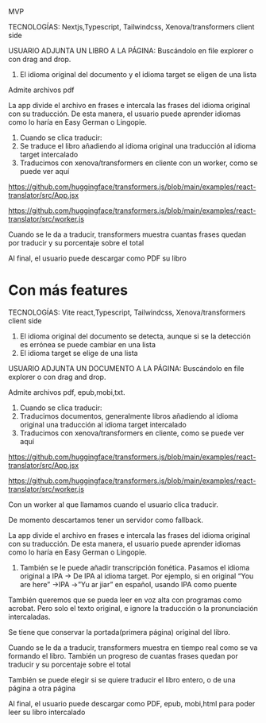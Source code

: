 MVP

TECNOLOGÍAS: Nextjs,Typescript, Tailwindcss, Xenova/transformers client side

USUARIO ADJUNTA UN LIBRO A LA PÁGINA: Buscándolo en file explorer o con drag and drop.

1. El idioma original del documento y el idioma target se eligen de una lista

Admite archivos pdf

La app divide el archivo en frases e intercala las frases del idioma original con su traducción. De esta manera, el usuario puede aprender idiomas como lo haría en Easy German o Lingopie.

1. Cuando se clica traducir:
2. Se traduce el libro añadiendo al idioma original una traducción al idioma target intercalado
3. Traducimos con xenova/transformers en cliente con un worker, como se puede ver aquí

https://github.com/huggingface/transformers.js/blob/main/examples/react-translator/src/App.jsx

https://github.com/huggingface/transformers.js/blob/main/examples/react-translator/src/worker.js

Cuando se le da a traducir, transformers muestra cuantas frases quedan por traducir y su porcentaje sobre el total

Al final, el usuario puede descargar como PDF su libro

# Con más features

TECNOLOGÍAS: Vite react,Typescript, Tailwindcss, Xenova/transformers client side

1. El idioma original del documento se detecta, aunque si se la detección es errónea se puede cambiar en una lista
2. El idioma target se elige de una lista

USUARIO ADJUNTA UN DOCUMENTO A LA PÁGINA: Buscándolo en file explorer o con drag and drop.

Admite archivos pdf, epub,mobi,txt.

1. Cuando se clica traducir:
2. Traducimos documentos, generalmente libros añadiendo al idioma original una traducción al idioma target intercalado
3. Traducimos con xenova/transformers en cliente, como se puede ver aquí

https://github.com/huggingface/transformers.js/blob/main/examples/react-translator/src/App.jsx

https://github.com/huggingface/transformers.js/blob/main/examples/react-translator/src/worker.js

Con un worker al que llamamos cuando el usuario clica traducir.

De momento descartamos tener un servidor como fallback.

La app divide el archivo en frases e intercala las frases del idioma original con su traducción. De esta manera, el usuario puede aprender idiomas como lo haría en Easy German o Lingopie.

1. También se le puede añadir transcripción fonética. Pasamos el idioma original a IPA → De IPA al idioma target. Por ejemplo, si en original “You are here” →IPA →”Yu ar jiar” en español, usando IPA como puente

También queremos que se pueda leer en voz alta con programas como acrobat. Pero solo el texto original, e ignore la traducción o la pronunciación intercaladas.

Se tiene que conservar la portada(primera página) original del libro.

Cuando se le da a traducir, transformers muestra en tiempo real como se va formando el libro. También un progreso de cuantas frases quedan por traducir y su porcentaje sobre el total

También se puede elegir si se quiere traducir el libro entero, o de una página a otra página

Al final, el usuario puede descargar como PDF, epub, mobi,html para poder leer su libro intercalado

